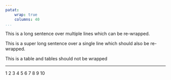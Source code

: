 ```yaml
---
patat:
    wrap: true
    columns: 40
...
```


This is a long
sentence over multiple
lines which can be
re-wrapped.


This is a super long sentence over a single line which should also be re-wrapped.


  This is  a table  and tables  should not  be wrapped
  -------  -------  ----------  ----------  ----------
  1        2        3           4           5
  6        7        8           9           10
